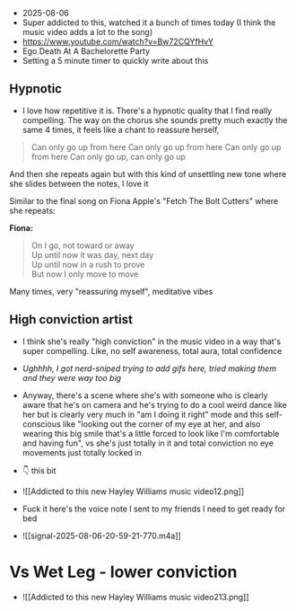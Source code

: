 - 2025-08-06
- Super addicted to this, watched it a bunch of times today (I think the music video adds a lot to the song)
- https://www.youtube.com/watch?v=Bw72CQYfHvY
- Ego Death At A Bachelorette Party
- Setting a 5 minute timer to quickly write about this
## Hypnotic
- I love how repetitive it is. There's a hypnotic quality that I find really compelling. The way on the chorus she sounds pretty much exactly the same 4 times, it feels like a chant to reassure herself,

>Can only go up from here
>Can only go up from here
>Can only go up from here
>Can only go up, can only go up

And then she repeats again but with this kind of unsettling new tone where she slides between the notes, I love it

Similar to the final song on Fiona Apple's "Fetch The Bolt Cutters" where she repeats:

**Fiona:**

> On I go, not toward or away  
> Up until now it was day, next day  
> Up until now in a rush to prove  
> But now I only move to move

Many times, very "reassuring myself", meditative vibes
## High conviction artist
- I think she's really "high conviction" in the music video in a way that's super compelling. Like, no self awareness, total aura, total confidence

- *Ughhhh, I got nerd-sniped trying to add gifs here, tried making them and they were way too big* 
- Anyway, there's a scene where she's with someone who is clearly aware that he's on camera and he's trying to do a cool weird dance like her but is clearly very much in "am I doing it right" mode and this self-conscious like "looking out the corner of my eye at her, and also wearing this big smile that's a little forced to look like I'm comfortable and having fun", vs she's just totally in it and total conviction no eye movements just totally locked in 
- 👇 this bit
- ![[Addicted to this new Hayley Williams music video12.png]]

- Fuck it here's the voice note I sent to my friends I need to get ready for bed
- ![[signal-2025-08-06-20-59-21-770.m4a]]
# Vs Wet Leg - lower conviction
- ![[Addicted to this new Hayley Williams music video213.png]]